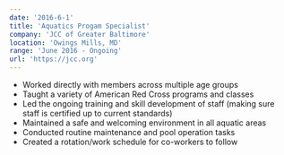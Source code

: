 ```yaml
---
date: '2016-6-1'
title: 'Aquatics Progam Specialist'
company: 'JCC of Greater Baltimore'
location: 'Owings Mills, MD'
range: 'June 2016 - Ongoing'
url: 'https://jcc.org'
---
```


- Worked directly with members across multiple age groups
- Taught a variety of American Red Cross programs and classes
- Led the ongoing training and skill development of staff (making sure staff is certified up to current standards)
- Maintained a safe and welcoming environment in all aquatic areas
- Conducted routine maintenance and pool operation tasks
- Created a rotation/work schedule for co-workers to follow
